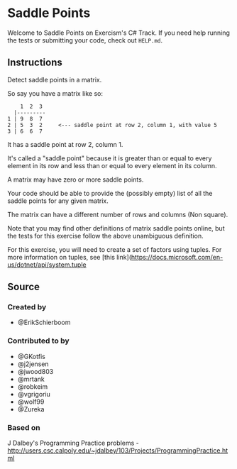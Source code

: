 # Saddle Points

Welcome to Saddle Points on Exercism's C# Track.
If you need help running the tests or submitting your code, check out `HELP.md`.

## Instructions

Detect saddle points in a matrix.

So say you have a matrix like so:

```text
    1  2  3
  |---------
1 | 9  8  7
2 | 5  3  2     <--- saddle point at row 2, column 1, with value 5
3 | 6  6  7
```

It has a saddle point at row 2, column 1.

It's called a "saddle point" because it is greater than or equal to
every element in its row and less than or equal to every element in
its column.

A matrix may have zero or more saddle points.

Your code should be able to provide the (possibly empty) list of all the
saddle points for any given matrix.

The matrix can have a different number of rows and columns (Non square).

Note that you may find other definitions of matrix saddle points online,
but the tests for this exercise follow the above unambiguous definition.

For this exercise, you will need to create a set of factors using tuples.
For more information on tuples, see [this link](https://docs.microsoft.com/en-us/dotnet/api/system.tuple

## Source

### Created by

- @ErikSchierboom

### Contributed to by

- @GKotfis
- @j2jensen
- @jwood803
- @mrtank
- @robkeim
- @vgrigoriu
- @wolf99
- @Zureka

### Based on

J Dalbey's Programming Practice problems - http://users.csc.calpoly.edu/~jdalbey/103/Projects/ProgrammingPractice.html